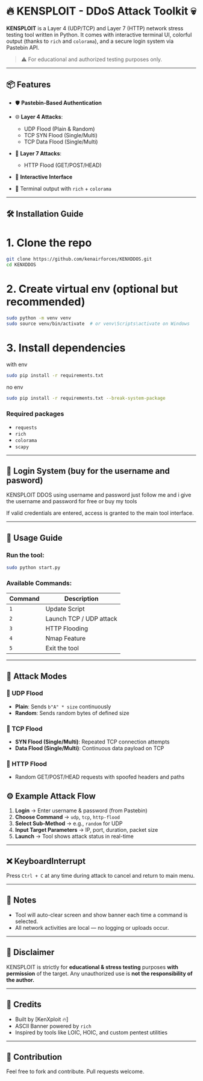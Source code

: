 # 🔥 KENSPLOIT - DDoS Attack Toolkit 💀

**KENSPLOIT** is a Layer 4 (UDP/TCP) and Layer 7 (HTTP) network stress testing tool written in Python.
It comes with interactive terminal UI, colorful output (thanks to `rich` and `colorama`), and a secure login system via Pastebin API.

> ⚠️ For educational and authorized testing purposes only.

---

## 📦 Features

* 🛡️ **Pastebin-Based Authentication**
* 🌐 **Layer 4 Attacks**:

  * UDP Flood (Plain & Random)
  * TCP SYN Flood (Single/Multi)
  * TCP Data Flood (Single/Multi)
* 📡 **Layer 7 Attacks**:

  * HTTP Flood (GET/POST/HEAD)
* 🧠 **Interactive Interface**
* 🌈 Terminal output with `rich` + `colorama`

---

## 🛠 Installation Guide


# 1. Clone the repo
```bash
git clone https://github.com/kenairforces/KENXDDOS.git
cd KENXDDOS
```
# 2. Create virtual env (optional but recommended)
```bash
sudo python -m venv venv
sudo source venv/bin/activate  # or venv\Scripts\activate on Windows
```

# 3. Install dependencies
with env
```bash
sudo pip install -r requirements.txt 
```
no env
```bash
sudo pip install -r requirements.txt --break-system-package
```

### Required packages

* `requests`
* `rich`
* `colorama`
* `scapy`

---

## 🔑 Login System (buy for the username and pasword)

KENSPLOIT DDOS using username and password just follow me and i give the username and password for free or buy my tools

If valid credentials are entered, access is granted to the main tool interface.

---

## 🚀 Usage Guide

### Run the tool:

```bash
sudo python start.py
```

### Available Commands:

| Command      | Description                      |
| ------------ | -------------------------------- |
| `1`        | Update Script |
| `2`        | Launch TCP / UDP attack       |
| `3` | HTTP Flooding                    |
| `4`       | Nmap Feature                  |
| `5`       | Exit the tool                    |

---

## 📡 Attack Modes

### 🔹 UDP Flood

* **Plain**: Sends `b"A" * size` continuously
* **Random**: Sends random bytes of defined size

### 🔹 TCP Flood

* **SYN Flood (Single/Multi)**: Repeated TCP connection attempts
* **Data Flood (Single/Multi)**: Continuous data payload on TCP

### 🔹 HTTP Flood

* Random GET/POST/HEAD requests with spoofed headers and paths

## ⚙️ Example Attack Flow

1. **Login** → Enter username & password (from Pastebin)
2. **Choose Command** → `udp`, `tcp`, `http-flood`
3. **Select Sub-Method** → e.g., `random` for UDP
4. **Input Target Parameters** → IP, port, duration, packet size
5. **Launch** → Tool shows attack status in real-time

---

## ❌ KeyboardInterrupt

Press `Ctrl + C` at any time during attack to cancel and return to main menu.

---

## 📣 Notes

* Tool will auto-clear screen and show banner each time a command is selected.
* All network activities are local — no logging or uploads occur.

---

## 🧪 Disclaimer

KENSPLOIT is strictly for **educational & stress testing** purposes **with permission** of the target.
Any unauthorized use is **not the responsibility of the author.**

---

## 🔗 Credits

* Built by \[KenXploit 🔥]
* ASCII Banner powered by `rich`
* Inspired by tools like LOIC, HOIC, and custom pentest utilities

---

## 🧵 Contribution

Feel free to fork and contribute. Pull requests welcome.
